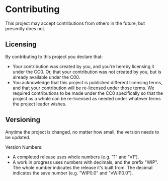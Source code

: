 # Contributing

This project may accept contributions from others in the future, but presently does not.

## Licensing

By contributing to this project you declare that:
 - Your contribution was created by you, and you're hereby licensing it under the CC0. Or, that your contribution was not created by you, but is already available under the C00.
 - You acknowledge that this project is published different licensing terms, and that your contribution will be re-licensed under those terms. We required contributions to be made under the CC0 specifically so that the project as a whole can be re-licensed as needed under whatever terms the project leader wishes.

## Versioning

Anytime the project is changed, no matter how small, the version needs to be updated.

Version Numbers:
 - A completed release uses whole numbers (e.g. "1" and "v1").
 - A work in progress uses numbers with decimals, and the prefix "WIP". The whole number indicates the release it's built from. The decimal indicates the save number (e.g. "WIP0.0" and "vWIP0.0").